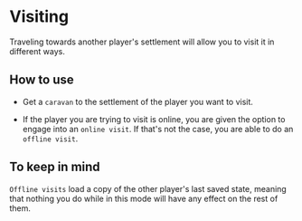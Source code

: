 # Visiting
Traveling towards another player's settlement will allow you to visit it in different ways.

## How to use
* Get a `caravan` to the settlement of the player you want to visit.

* If the player you are trying to visit is online, you are given the option to engage into an `online visit`. If that's not the case, you are able to do an `offline visit`.

## To keep in mind
`Offline visits` load a copy of the other player's last saved state, meaning that nothing you do while in this mode will have any effect on the rest of them.